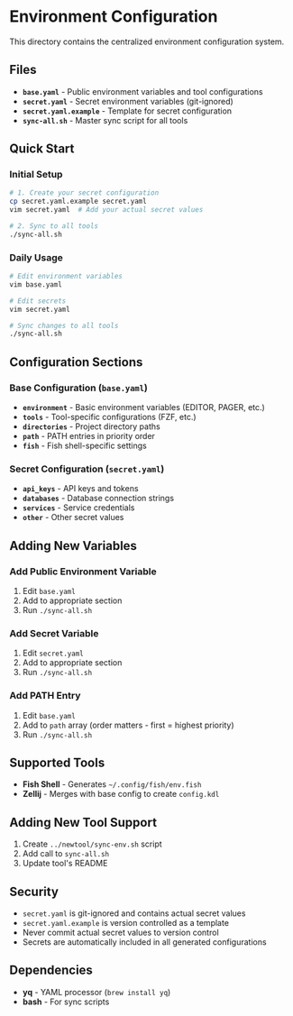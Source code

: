 # Environment Configuration

This directory contains the centralized environment configuration system.

## Files

- **`base.yaml`** - Public environment variables and tool configurations
- **`secret.yaml`** - Secret environment variables (git-ignored)
- **`secret.yaml.example`** - Template for secret configuration
- **`sync-all.sh`** - Master sync script for all tools

## Quick Start

### Initial Setup
```bash
# 1. Create your secret configuration
cp secret.yaml.example secret.yaml
vim secret.yaml  # Add your actual secret values

# 2. Sync to all tools
./sync-all.sh
```

### Daily Usage
```bash
# Edit environment variables
vim base.yaml

# Edit secrets
vim secret.yaml

# Sync changes to all tools
./sync-all.sh
```

## Configuration Sections

### Base Configuration (`base.yaml`)
- **`environment`** - Basic environment variables (EDITOR, PAGER, etc.)
- **`tools`** - Tool-specific configurations (FZF, etc.)
- **`directories`** - Project directory paths
- **`path`** - PATH entries in priority order
- **`fish`** - Fish shell-specific settings

### Secret Configuration (`secret.yaml`)
- **`api_keys`** - API keys and tokens
- **`databases`** - Database connection strings
- **`services`** - Service credentials
- **`other`** - Other secret values

## Adding New Variables

### Add Public Environment Variable
1. Edit `base.yaml`
2. Add to appropriate section
3. Run `./sync-all.sh`

### Add Secret Variable
1. Edit `secret.yaml`
2. Add to appropriate section
3. Run `./sync-all.sh`

### Add PATH Entry
1. Edit `base.yaml`
2. Add to `path` array (order matters - first = highest priority)
3. Run `./sync-all.sh`

## Supported Tools

- **Fish Shell** - Generates `~/.config/fish/env.fish`
- **Zellij** - Merges with base config to create `config.kdl`

## Adding New Tool Support

1. Create `../newtool/sync-env.sh` script
2. Add call to `sync-all.sh`
3. Update tool's README

## Security

- `secret.yaml` is git-ignored and contains actual secret values
- `secret.yaml.example` is version controlled as a template
- Never commit actual secret values to version control
- Secrets are automatically included in all generated configurations

## Dependencies

- **yq** - YAML processor (`brew install yq`)
- **bash** - For sync scripts
